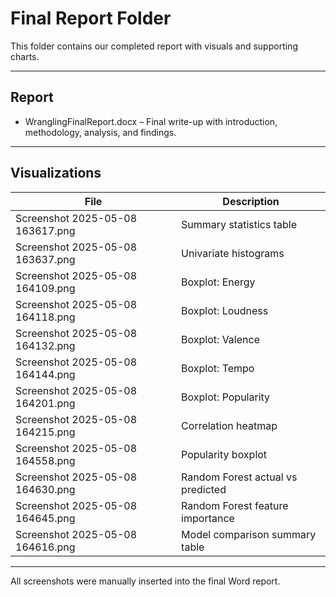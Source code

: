 # Final Report Folder

This folder contains our completed report with visuals and supporting charts.

---

## Report

- WranglingFinalReport.docx – Final write-up with introduction, methodology, analysis, and findings.

---

## Visualizations

| File | Description |
|------|-------------|
| Screenshot 2025-05-08 163617.png | Summary statistics table |
| Screenshot 2025-05-08 163637.png | Univariate histograms |
| Screenshot 2025-05-08 164109.png | Boxplot: Energy |
| Screenshot 2025-05-08 164118.png | Boxplot: Loudness |
| Screenshot 2025-05-08 164132.png | Boxplot: Valence |
| Screenshot 2025-05-08 164144.png | Boxplot: Tempo |
| Screenshot 2025-05-08 164201.png | Boxplot: Popularity |
| Screenshot 2025-05-08 164215.png | Correlation heatmap |
| Screenshot 2025-05-08 164558.png | Popularity boxplot |
| Screenshot 2025-05-08 164630.png | Random Forest actual vs predicted |
| Screenshot 2025-05-08 164645.png | Random Forest feature importance |
| Screenshot 2025-05-08 164616.png | Model comparison summary table |

---

All screenshots were manually inserted into the final Word report.
